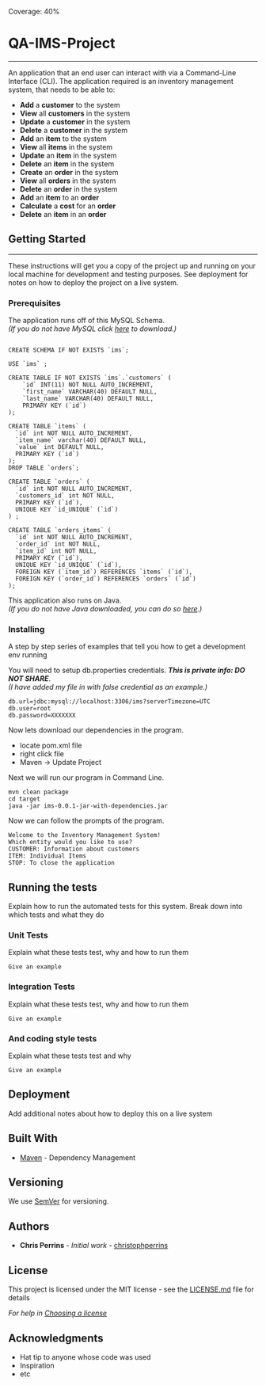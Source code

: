 Coverage: 40%
# QA-IMS-Project
-----------------------------------
An application that an end user can interact with via a Command-Line Interface (CLI). The application required is an inventory management system, that needs to be able to:
- **Add** a **customer** to the system
- **View** all **customers** in the system
- **Update** a **customer** in the system
- **Delete** a **customer** in the system
- **Add** an **item** to the system
- **View** all **items** in the system
- **Update** an **item** in the system
- **Delete** an **item** in the system
- **Create** an **order** in the system
- **View** all **orders** in the system
- **Delete** an **order** in the system
- **Add** an **item** to an **order**
- **Calculate** a **cost** for an **order**
- **Delete** an **item** in an **order**

## Getting Started
-----------------------------------
These instructions will get you a copy of the project up and running on your local machine for development and testing purposes. See deployment for notes on how to deploy the project on a live system.

### Prerequisites

The application runs off of this MySQL Schema.  
_(If you do not have MySQL click [here](https://dev.mysql.com/downloads/installer/) to download.)_

```drop schema ims;

CREATE SCHEMA IF NOT EXISTS `ims`;

USE `ims` ;

CREATE TABLE IF NOT EXISTS `ims`.`customers` (
    `id` INT(11) NOT NULL AUTO_INCREMENT,
    `first_name` VARCHAR(40) DEFAULT NULL,
    `last_name` VARCHAR(40) DEFAULT NULL,
    PRIMARY KEY (`id`)
);

CREATE TABLE `items` (
  `id` int NOT NULL AUTO_INCREMENT,
  `item_name` varchar(40) DEFAULT NULL,
  `value` int DEFAULT NULL,
  PRIMARY KEY (`id`)
);
DROP TABLE `orders`;

CREATE TABLE `orders` (
  `id` int NOT NULL AUTO_INCREMENT,
  `customers_id` int NOT NULL,
  PRIMARY KEY (`id`),
  UNIQUE KEY `id_UNIQUE` (`id`)
) ;

CREATE TABLE `orders_items` (
  `id` int NOT NULL AUTO_INCREMENT,
  `order_id` int NOT NULL,
  `item_id` int NOT NULL,
  PRIMARY KEY (`id`),
  UNIQUE KEY `id_UNIQUE` (`id`),
  FOREIGN KEY (`item_id`) REFERENCES `items` (`id`),
  FOREIGN KEY (`order_id`) REFERENCES `orders` (`id`)
);
``` 
This application also runs on Java.  
_(If you do not have Java downloaded, you can do so [here](https://www.oracle.com/java/technologies/javase/jdk14-archive-downloads.html).)_

### Installing

A step by step series of examples that tell you how to get a development env running

You will need to setup db.properties credentials. ***This is private info: DO NOT SHARE***.  
_(I have added my file in with false credential as an example.)_

```
db.url=jdbc:mysql://localhost:3306/ims?serverTimezone=UTC
db.user=root
db.password=XXXXXXX
```

Now lets download our dependencies in the program.  
- locate pom.xml file
- right click file
- Maven -> Update Project

Next we will run our program in Command Line.

```
mvn clean package
cd target
java -jar ims-0.0.1-jar-with-dependencies.jar
```

Now we can follow the prompts of the program.
```
Welcome to the Inventory Management System!
Which entity would you like to use?
CUSTOMER: Information about customers
ITEM: Individual Items
STOP: To close the application

```

## Running the tests

Explain how to run the automated tests for this system. Break down into which tests and what they do

### Unit Tests 

Explain what these tests test, why and how to run them

```
Give an example
```

### Integration Tests 
Explain what these tests test, why and how to run them

```
Give an example
```

### And coding style tests

Explain what these tests test and why

```
Give an example
```

## Deployment

Add additional notes about how to deploy this on a live system

## Built With

* [Maven](https://maven.apache.org/) - Dependency Management

## Versioning

We use [SemVer](http://semver.org/) for versioning.

## Authors

* **Chris Perrins** - *Initial work* - [christophperrins](https://github.com/christophperrins)

## License

This project is licensed under the MIT license - see the [LICENSE.md](LICENSE.md) file for details 

*For help in [Choosing a license](https://choosealicense.com/)*

## Acknowledgments

* Hat tip to anyone whose code was used
* Inspiration
* etc
